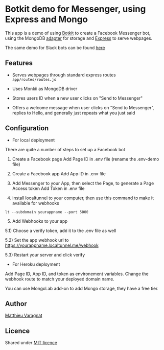 # Botkit demo for Messenger, using Express and Mongo

This app is a demo of using [Botkit](https://github.com/howdyai/botkit) to create a Facebook Messenger bot, using the MongoDB [adapter](https://github.com/howdyai/botkit-storage-mongo) for storage and [Express](http://expressjs.com) to serve webpages.

The same demo for Slack bots can be found [here](https://github.com/mvaragnat/botkit-express-demo)

## Features

* Serves webpages through standard express routes
``` app/routes/routes.js ```

* Uses Monkii as MongoDB driver

* Stores users ID when a new user clicks on "Send to Messenger"

* Offers a welcome message when user clicks on "Send to Messenger", replies to Hello, and generally just repeats what you just said

## Configuration

* For local deployment

There are quite a number of steps to set up a Facebook bot

1) Create a Facebook page
Add Page ID in .env file (rename the .env-demo file)

2) Create a Facebook app
Add App ID in .env file

3) Add Messenger to your App, then select the Page, to generate a Page Access token
Add Token in .env file

4) install localtunnel to your computer, then use this command to make it available for webhooks
```
lt --subdomain yourappname --port 5000
```

5) Add Webhooks to your app

5.1) Choose a verify token, add it to the .env file as well

5.2) Set the app webhook url to https://yourappname.localtunnel.me/webhook

5.3) Restart your server and click verify

* For Heroku deployment

Add Page ID, App ID, and token as environement variables.
Change the webhook route to match your deployed domain name.

You can use MongoLab add-on to add Mongo storage, they have a free tier.

## Author
[Matthieu Varagnat](https://twitter.com/MVaragnat)

## Licence
Shared under [MIT licence](http://choosealicense.com/licenses/mit/)
